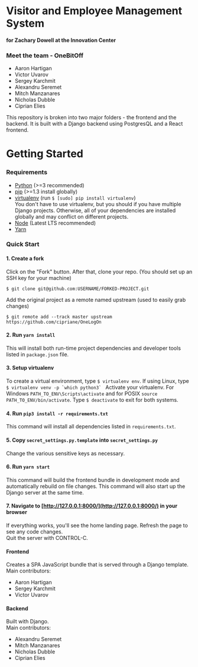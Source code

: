 # Visitor and Employee Management System
#### for Zachary Dowell at the Innovation Center

### Meet the team - OneBitOff
- Aaron Hartigan
- Victor Uvarov
- Sergey Karchmit
- Alexandru Seremet
- Mitch Manzanares
- Nicholas Dubble
- Ciprian Elies

This repository is broken into two major folders - the frontend and the backend.
It is built with a Django backend using PostgresQL and a React frontend.

# Getting Started
### Requirements
 - [Python](https://www.python.org/downloads/) (>=3 recommended)
 - [pip](https://pip.pypa.io/en/stable/) (>=1.3 install globally)
 - [virtualenv](https://virtualenv.pypa.io/en/latest/installation/) (run `$ [sudo] pip install virtualenv`)  
 You don't have to use virtualenv, but you should if you have multiple Django projects. Otherwise, all of your dependencies are installed globally and may conflict on different projects.
 - [Node](https://nodejs.org/en/download/) (Latest LTS recommended)
 - [Yarn](https://yarnpkg.com/lang/en/docs/install/#windows-stable)

### Quick Start

#### 1. Create a fork

Click on the "Fork" button.  After that, clone your repo.
(You should set up an SSH key for your machine)
```shell
$ git clone git@github.com:USERNAME/FORKED-PROJECT.git
```

Add the original project as a remote named upstream (used to easily grab changes)
```shell
$ git remote add --track master upstream https://github.com/cipriane/OneLogOn
```

#### 2. Run `yarn install`

This will install both run-time project dependencies and developer tools listed
in `package.json` file.

#### 3. Setup virtualenv

To create a virtual environment, type `$ virtualenv env`.
If using Linux, type ``$ virtualenv venv -p `which python3` `` Activate your virtualenv.
For Windows `PATH_TO_ENV\Scripts\activate` and for POSIX `source PATH_TO_ENV/bin/activate`.
Type `$ deactivate` to exit for both systems.

#### 4. Run `pip3 install -r requirements.txt`

This command will install all dependencies listed in `requirements.txt`.

#### 5. Copy `secret_settings.py.template` into `secret_settings.py`

Change the various sensitive keys as necessary.

#### 6. Run `yarn start`

This command will build the frontend bundle in development mode and automatically rebuild on file changes. This command will also start up the Django server at the same time.

#### 7. Navigate to [http://127.0.0.1:8000/](http://127.0.0.1:8000/) in your browser

If everything works, you'll see the home landing page.
Refresh the page to see any code changes.  
Quit the server with CONTROL-C.

#### Frontend
 Creates a SPA JavaScript bundle that is served through a Django template.  
Main contributors:
 - Aaron Hartigan
 - Sergey Karchmit
 - Victor Uvarov
#### Backend
Built with Django.  
Main contributors:
- Alexandru Seremet
- Mitch Manzanares
- Nicholas Dubble
- Ciprian Elies
